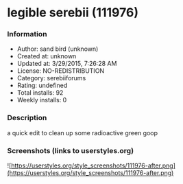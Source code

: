 # legible serebii (111976)

### Information
- Author: sand bird (unknown)
- Created at: unknown
- Updated at: 3/29/2015, 7:26:28 AM
- License: NO-REDISTRIBUTION
- Category: serebiiforums
- Rating: undefined
- Total installs: 92
- Weekly installs: 0


### Description
a quick edit to clean up some radioactive green goop


### Screenshots (links to userstyles.org)
![https://userstyles.org/style_screenshots/111976-after.png](https://userstyles.org/style_screenshots/111976-after.png)


